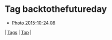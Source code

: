 <!--
title: Tag backtothefutureday
date: 2020-06-28T15:26:58.656Z
tags:
-->
# Tag backtothefutureday

 * [Photo 2015-10-24 08](131799691827.md)

| [Tags](tags.md) | [Top](index.md) |
